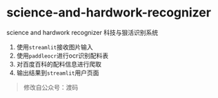 # science-and-hardwork-recognizer
science and hardwork recognizer 科技与狠活识别系统

1. 使用`streamlit`接收图片输入
2. 使用`paddleocr`进行ocr识别配料表
3. 对百度百科的配料信息进行爬取
4. 输出结果到`streamlit`用户页面

> 修改自公众号：渡码